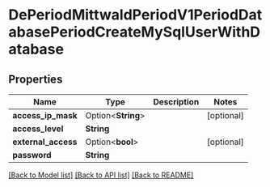 # DePeriodMittwaldPeriodV1PeriodDatabasePeriodCreateMySqlUserWithDatabase

## Properties

Name | Type | Description | Notes
------------ | ------------- | ------------- | -------------
**access_ip_mask** | Option<**String**> |  | [optional]
**access_level** | **String** |  | 
**external_access** | Option<**bool**> |  | [optional]
**password** | **String** |  | 

[[Back to Model list]](../README.md#documentation-for-models) [[Back to API list]](../README.md#documentation-for-api-endpoints) [[Back to README]](../README.md)


